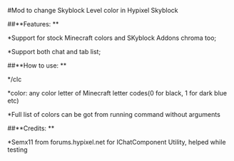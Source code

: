 #Mod to change Skyblock Level color in Hypixel Skyblock

##**Features: **

  *Support for stock Minecraft colors and SKyblock Addons chroma too; 
  
  *Support both chat and tab list;
  
##**How to use: **

  */clc <color>

  *color: any color letter of Minecraft letter codes(0 for black, 1 for dark blue etc)

  *Full list of colors can be got from running command without arguments
  
##**Credits: **

  *Semx11 from forums.hypixel.net for IChatComponent Utility, helped while testing
